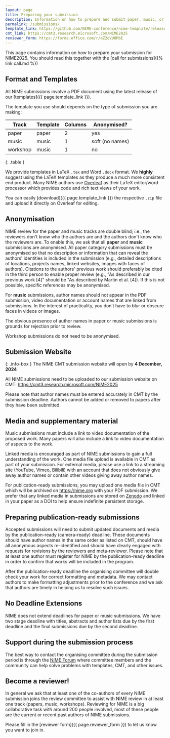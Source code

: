 ```yaml
---
layout: page  
title: Preparing your submission
description: Information on how to prepare and submit paper, music, or workshop submissions for NIME2025.
permalink: /submissions/
template_link: https://github.com/NIME-conference/nime-template/releases/tag/v2024.12.02
cmt_link: https://cmt3.research.microsoft.com/NIME2025
reviewer_form: https://forms.office.com/r/eZ2qVU8MbE
---
```


<!-- {: .warning-box }
NIME submission information is available below and submissions will open 4 December, 2024. In the meantime, please volunteer to be a reviewer using [this form]({{ page.reviewer_form }}). -->

This page contains information on how to prepare your submission for NIME2025. You should read this together with the [call for submissions]({% link call.md %})

## Format and Templates

All NIME submissions involve a PDF document using the latest release of our [templates]({{ page.template_link }}).

The template you use should depends on the type of submission you are making:

| Track    | Template | Columns | Anonymised?     |
|----------|----------|---------|-----------------|
| paper    | paper    | 2       | yes             |
| music    | music    | 1       | soft (no names) |
| workshop | music    | 1       | no              |
{: .table }

We provide templates in LaTeX `.tex` and Word `.docx` format. We **highly** suggest using the LaTeX templates as they produce a much more consistent end product. Many NIME authors use [Overleaf](https://www.overleaf.com/) as their LaTeX editor/word processor which provides code and rich text views of your work. 

You can easily [download]({{ page.template_link }}) the respective `.zip` file and upload it directly on Overleaf for editing.

## Anonymisation

NIME review for the paper and music tracks are double blind; i.e., the reviewers don't know who the authors are and the authors don't know who the reviewers are. To enable this, we ask that all **paper** and **music** submissions are anonymised. All paper category submissions must be anonymised so that no description or information that can reveal the authors' identities is included in the submission (e.g., detailed descriptions of locations, projects names, linked websites, images with faces of authors). Citations to the authors' previous work should preferably be cited in the third person to enable proper review (e.g., "As described in our previous work \[4\]" should be "As described by Martin et al. \[4\]). If this is not possible, specific references may be anonymised.

For **music** submissions, author names should not appear in the PDF submission, video documentation or account names that are linked from submissions. In the interest of practicality, you don’t have to blur or obscure faces in videos or images.

The obvious presence of author names in paper or music submissions is grounds for rejection prior to review.

Workshop submissions do not need to be anonymised.

## Submission Website

{: .info-box }
The NIME CMT submission website will open by **4 December, 2024**

All NIME submissions need to be uploaded to our submission website on CMT: <https://cmt3.research.microsoft.com/NIME2025>

Please note that author names must be entered accurately in CMT by the submission deadline. Authors cannot be added or removed to papers after they have been submitted.

## Media and supplementary material

Music submissions must include a link to video documentation of the proposed work. Many papers will also include a link to video documentation of aspects to the work.

Linked media is encouraged as part of NIME submissions to gain a full understanding of the work. One media file upload is available in CMT as part of your submission. For external media, please use a link to a streaming site (YouTube, Vimeo, Bilibili) with an account that does not obviously give away author names or contain other videos giving away author names.

For publication-ready submissions, you may upload one media file in CMT which will be archived on <https://nime.org> with your PDF submission. We prefer that any linked media in submissions are stored on [Zenodo](https://zenodo.org) and linked in your paper as a DOI to help ensure indefinite persistent storage.

## Preparing publication-ready submissions

Accepted submissions will need to submit updated documents and media by the publication-ready (camera-ready) deadline. These documents should have author names in the same order as listed on CMT, should have all anonymous aspects re-identified and should have clearly engaged with requests for revisions by the reviewers and meta-reviewer. Please note that at least one author must register for NIME by the publication-ready deadline in order to confirm that works will be included in the program.

After the publication-ready deadline the organising committee will double check your work for correct formatting and metadata. We may contact authors to make formatting adjustments prior to the conference and we ask that authors are timely in helping us to resolve such issues.

## No Deadline Extensions

NIME does not extend deadlines for paper or music submissions. We have two stage deadline with titles, abstracts and author lists due by the first deadline and the final submissions due by the second deadline.

## Support during the submission process

The best way to contact the organising committee during the submission period is through the [NIME Forum](https://forum.nime.org) where committee members and the community can help solve problems with templates, CMT, and other issues.

## Become a reviewer!

In general we ask that at least one of the co-authors of every NIME submission joins the review committee to assist with NIME review in at least one track (papers, music, workshops). Reviewing for NIME is a big collaborative task with around 200 people involved, most of these people are the current or recent past authors of NIME submissions.

Please fill in the [reviewer form]({{ page.reviewer_form }}) to let us know you want to join in.